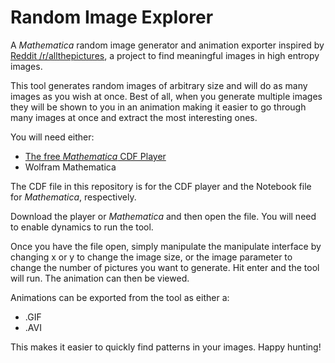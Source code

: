 # Random Image Explorer
A *Mathematica* random image generator and animation exporter inspired by [Reddit /r/allthepictures](https://www.reddit.com/r/allthepictures), a project to find meaningful images in high entropy images.

This tool generates random images of arbitrary size and will do as many images as you wish at once. Best of all, when you generate multiple images they will be shown to you in an animation making it easier to go through many images at once and extract the most interesting ones.

You will need either:

  - [The free *Mathematica* CDF Player](https://www.wolfram.com/cdf-player/) 
  - Wolfram Mathematica

The CDF file in this repository is for the CDF player and the Notebook file for *Mathematica*, respectively.

Download the player or *Mathematica* and then open the file. You will need to enable dynamics to run the tool.

Once you have the file open, simply manipulate the manipulate interface by changing x or y to change the image size, or the image parameter to change the number of pictures you want to generate. Hit enter and the tool will run. The animation can then be viewed.

Animations can be exported from the tool as either a:

 - .GIF
 - .AVI

This makes it easier to quickly find patterns in your images. Happy hunting!